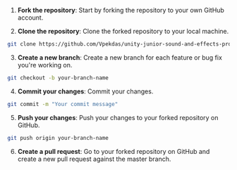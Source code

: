 1. **Fork the repository**: Start by forking the repository to your own GitHub account.

2. **Clone the repository**: Clone the forked repository to your local machine.
```bash
git clone https://github.com/Vpekdas/unity-junior-sound-and-effects-prototype-3
```

3. **Create a new branch**: Create a new branch for each feature or bug fix you're working on.
```bash
git checkout -b your-branch-name
```

4. **Commit your changes**: Commit your changes.
```bash
git commit -m "Your commit message"
```

5. **Push your changes**: Push your changes to your forked repository on GitHub.
```bash
git push origin your-branch-name
```

6. **Create a pull request**: Go to your forked repository on GitHub and create a new pull request against the master branch.
